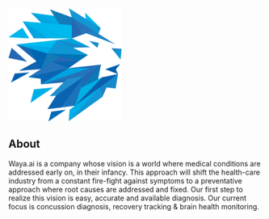 <script src="https://use.fontawesome.com/39b823b81d.js"></script>

<img src="./resources/logo.png" height="224" width="224">

## About

Waya.ai is a company whose vision is a world where medical conditions are addressed early on, in their infancy. This approach will shift the health-care industry from a constant fire-fight against symptoms to a preventative approach where root causes are addressed and fixed. Our first step to realize this vision is easy, accurate and available diagnosis. Our current focus is concussion diagnosis, recovery tracking & brain health monitoring.


<div>
<a href="https://medium.com/@waya.ai">
<i class="fa fa-medium fa-3x" aria-hidden="true"></i>
</a>
<a href="https://www.facebook.com/wayaai">
<i class="fa fa-facebook fa-3x" aria-hidden="true"></i>
</a>
<a href="https://twitter.com/waya_ai">
<i class="fa fa-twitter fa-3x" aria-hidden="true"></i>
</a>
<a href="https://github.com/wayaai">
<i class="fa fa-github fa-3x" aria-hidden="true"></i>
</a>
<a href="https://www.linkedin.com/in/michael-dietz-40518365">
<i class="fa fa-linkedin fa-3x" aria-hidden="true"></i>
</a>
</div>
